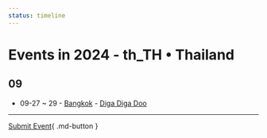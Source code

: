 ```yaml
---
status: timeline
---
```


# Events in 2024 - th_TH • Thailand

## 09

- 09-27 ~ 29 - [Bangkok](Bangkok.md) - [Diga Diga Doo](diga-diga-doo.md)


---

[Submit Event](https://github.com/swingdance/events/issues/new?assignees=&labels=add+event&projects=&template=02-add_entity.yml&title=Add%20Event%3A%20th_TH%20%E2%80%A2%20%3CName%3E&region=th_TH&province=&city=&org_id=){ .md-button }
